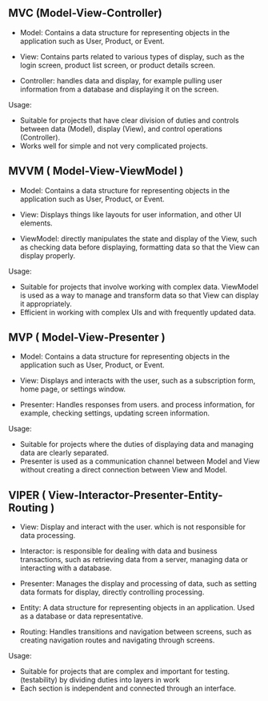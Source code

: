 

## MVC (Model-View-Controller)

* Model: Contains a data structure for representing objects in the application such as User, Product, or Event.

* View: Contains parts related to various types of display, such as the login screen, product list screen, or product details screen.

* Controller: handles data and display, for example pulling user information from a database and displaying it on the screen.

Usage:
* Suitable for projects that have clear division of duties and controls between data (Model), display (View), and control operations (Controller).
* Works well for simple and not very complicated projects.


## MVVM ( Model-View-ViewModel )
* Model: Contains a data structure for representing objects in the application such as User, Product, or Event.

* View: Displays things like layouts for user information, and other UI elements.

* ViewModel: directly manipulates the state and display of the View, such as checking data before displaying, formatting data so that the View can display properly.

Usage:
* Suitable for projects that involve working with complex data. ViewModel is used as a way to manage and transform data so that View can display it appropriately.
* Efficient in working with complex UIs and with frequently updated data.

## MVP ( Model-View-Presenter )
* Model: Contains a data structure for representing objects in the application such as User, Product, or Event.

* View: Displays and interacts with the user, such as a subscription form, home page, or settings window.

* Presenter: Handles responses from users. and process information, for example, checking settings, updating screen information.

Usage:
* Suitable for projects where the duties of displaying data and managing data are clearly separated.
* Presenter is used as a communication channel between Model and View without creating a direct connection between View and Model.

## VIPER ( View-Interactor-Presenter-Entity-Routing )
* View: Display and interact with the user. which is not responsible for data processing.

* Interactor: is responsible for dealing with data and business transactions, such as retrieving data from a server, managing data or interacting with a database.

* Presenter: Manages the display and processing of data, such as setting data formats for display, directly controlling processing.

* Entity: A data structure for representing objects in an application. Used as a database or data representative.

* Routing: Handles transitions and navigation between screens, such as creating navigation routes and navigating through screens.


Usage:
* Suitable for projects that are complex and important for testing. (testability) by dividing duties into layers in work
* Each section is independent and connected through an interface.
